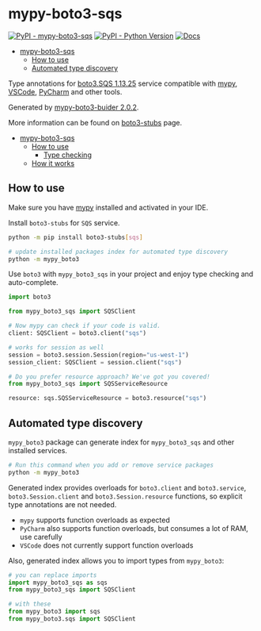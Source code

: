 # mypy-boto3-sqs

[![PyPI - mypy-boto3-sqs](https://img.shields.io/pypi/v/mypy-boto3-sqs.svg?color=blue)](https://pypi.org/project/mypy-boto3-sqs)
[![PyPI - Python Version](https://img.shields.io/pypi/pyversions/mypy-boto3-sqs.svg?color=blue)](https://pypi.org/project/mypy-boto3-sqs)
[![Docs](https://img.shields.io/readthedocs/mypy-boto3-builder.svg?color=blue)](https://mypy-boto3-builder.readthedocs.io/)

- [mypy-boto3-sqs](#mypy-boto3-sqs)
  - [How to use](#how-to-use)
  - [Automated type discovery](#automated-type-discovery)


Type annotations for
[boto3.SQS 1.13.25](https://boto3.amazonaws.com/v1/documentation/api/1.13.25/reference/services/sqs.html#SQS) service
compatible with [mypy](https://github.com/python/mypy), [VSCode](https://code.visualstudio.com/),
[PyCharm](https://www.jetbrains.com/pycharm/) and other tools.

Generated by [mypy-boto3-buider 2.0.2](https://github.com/vemel/mypy_boto3_builder).

More information can be found on [boto3-stubs](https://pypi.org/project/boto3-stubs/) page.

- [mypy-boto3-sqs](#mypy-boto3-sqs)
  - [How to use](#how-to-use)
    - [Type checking](#type-checking)
  - [How it works](#how-it-works)

## How to use

Make sure you have [mypy](https://github.com/python/mypy) installed and activated in your IDE.

Install `boto3-stubs` for `SQS` service.

```bash
python -m pip install boto3-stubs[sqs]

# update installed packages index for automated type discovery
python -m mypy_boto3
```

Use `boto3` with `mypy_boto3_sqs` in your project and enjoy type checking and auto-complete.

```python
import boto3

from mypy_boto3_sqs import SQSClient

# Now mypy can check if your code is valid.
client: SQSClient = boto3.client("sqs")

# works for session as well
session = boto3.session.Session(region="us-west-1")
session_client: SQSClient = session.client("sqs")

# Do you prefer resource approach? We've got you covered!
from mypy_boto3_sqs import SQSServiceResource

resource: sqs.SQSServiceResource = boto3.resource("sqs")
```

## Automated type discovery

`mypy_boto3` package can generate index for `mypy_boto3_sqs` and other installed services.

```bash
# Run this command when you add or remove service packages
python -m mypy_boto3
```

Generated index provides overloads for `boto3.client` and `boto3.service`,
`boto3.Session.client` and `boto3.Session.resource` functions,
so explicit type annotations are not needed.

- `mypy` supports function overloads as expected
- `PyCharm` also supports function overloads, but consumes a lot of RAM, use carefully
- `VSCode` does not currently support function overloads

Also, generated index allows you to import types from `mypy_boto3`:

```python
# you can replace imports
import mypy_boto3_sqs as sqs
from mypy_boto3_sqs import SQSClient

# with these
from mypy_boto3 import sqs
from mypy_boto3.sqs import SQSClient
```